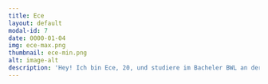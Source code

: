 ```yaml
---
title: Ece
layout: default
modal-id: 7
date: 0000-01-04
img: ece-max.png
thumbnail: ece-min.png
alt: image-alt
description: 'Hey! Ich bin Ece, 20, und studiere im Bacheler BWL an der TU München. Seit einem Jahr bin ich auch Teil vom Projekt TownBee. Mir macht besonders die Interaktion mit Geflüchteten Spaß und ich finde es wichtig, dass man sich aktiv in die Probleme unsere Gesellschaft engagieren soll und nicht nur als Zuschauer bleibt. Außerdem ist mir das Imkern etwas ganz Neues, worüber ich auf jeden Fall Erfahrungen sammeln möchte!'
---
```


